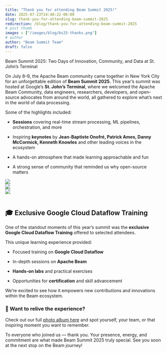```yaml
---
title: "Thank you for attending Beam Summit 2025!"
date: 2025-07-23T14:48:22-06:00
slug: thank-you-for-attending-beam-summit-2025
redirection: /blog/thank-you-for-attending-beam-summit-2025
# post thumb
images : ["/images/blog/bs25-thanks.png"]
# author
author: "Beam Summit Team"
draft: false
---
```


Beam Summit 2025: Two Days of Innovation, Community, and Data at St. John’s Terminal

On July 8–9, the Apache Beam community came together in New York City for an unforgettable edition of **Beam Summit 2025.** This year’s summit was hosted at Google’s **St. John’s Terminal**, where we welcomed the Apache Beam Community, data engineers, researchers, developers, and open-source advocates from around the world, all gathered to explore what’s next in the world of data processing.

Some of the highlights included:

* **Sessions** covering real-time stream processing, ML pipelines, orchestration, and more

* Inspiring **keynotes** by **Jean-Baptiste Onofré, Patrick Ames, Danny McCormick, Kenneth Knowles** and other leading voices in the ecosystem

* A hands-on atmosphere that made learning approachable and fun

* A strong sense of community that reminded us why open-source matters

<div class="container text-center">
  <div class="row">
    <div class="col">
      <img src="/images/blog/1-beam-summit-nyc-2025.jpg" class="img-fluid">
    </div>
    <div class="col">
      <img src="/images/blog/2-beam-summit-nyc-2025.jpg" class="img-fluid">
    </div>
    <div class="col">
      <img src="/images/blog/3-beam-summit-nyc-2025.jpg" class="img-fluid">
    </div>
  </div>
</div>

<br>

## 🎓 Exclusive Google Cloud Dataflow Training

One of the standout moments of this year’s summit was the **exclusive Google Cloud Dataflow Training** offered to selected attendees.

This unique learning experience provided:

* Focused training on **Google Cloud Dataflow**

* In-depth sessions on **Apache Beam**

* **Hands-on labs** and practical exercises

* Opportunities for **certification** and skill advancement

We’re excited to see how it empowers new contributions and innovations within the Beam ecosystem.

### 📸 Want to relive the experience?

Check out our full <a href="https://photos.app.goo.gl/kkYc5qQL2uZDNBcB7" target="_blank">photo album here</a> and spot yourself, your team, or that inspiring moment you want to remember.

To everyone who joined us — thank you. Your presence, energy, and commitment are what made Beam Summit 2025 truly special.
See you soon at the next stop on the Beam journey!

